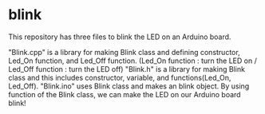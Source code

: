 # blink

This repository has three files to blink the LED on an Arduino board.

"Blink.cpp" is a library for making Blink class and defining constructor, Led_On function, and Led_Off function.
(Led_On function : turn the LED on / Led_Off function : turn the LED off)
"Blink.h" is a library for making Blink class and this includes constructor, variable, and functions(Led_On, Led_Off).
"Blink.ino" uses Blink class and makes an blink object. By using function of the Blink class, we can make the LED on our Arduino board blink! 
